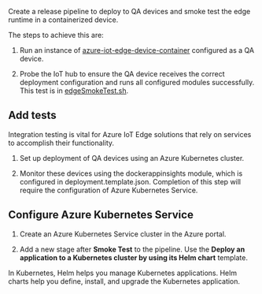 Create a release pipeline to deploy to QA devices and smoke test the edge runtime in a containerized device.

The steps to achieve this are:

1. Run an instance of [azure-iot-edge-device-container](https://github.com/toolboc/azure-iot-edge-device-container) configured as a QA device.

1. Probe the IoT hub to ensure the QA device receives the correct deployment configuration and runs all configured modules successfully. This test is in [edgeSmokeTest.sh](https://github.com/MicrosoftDocs/mslearn-oxford-implement-cicd-iot-edge/blob/master/scripts/edgeSmokeTest.sh).

## Add tests

Integration testing is vital for Azure IoT Edge solutions that rely on services to accomplish their functionality.

1. Set up deployment of QA devices using an Azure Kubernetes cluster.

1. Monitor these devices using the dockerappinsights module, which is configured in deployment.template.json. Completion of this step will require the configuration of Azure Kubernetes Service.

## Configure Azure Kubernetes Service

1. Create an Azure Kubernetes Service cluster in the Azure portal.

1. Add a new stage after **Smoke Test** to the pipeline. Use the **Deploy an application to a Kubernetes cluster by using its Helm chart** template.

In Kubernetes, Helm helps you manage Kubernetes applications. Helm charts help you define, install, and upgrade the Kubernetes application.
